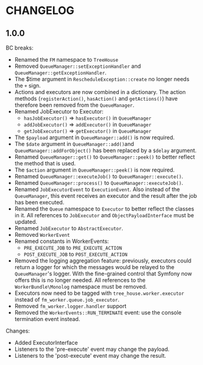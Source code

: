 CHANGELOG
=========

## 1.0.0

BC breaks:

* Renamed the `FM` namespace to `TreeHouse`
* Removed `QueueManager::setExceptionHandler` and `QueueManager::getExceptionHandler`.
* The $time argument in `RescheduleException::create` no longer needs the `+`
  sign.
* Actions and executors are now combined in a dictionary. The action methods
  (`registerAction()`, `hasAction()` and `getActions()`) have therefore been
  removed from the `QueueManager`.
* Renamed JobExecutor to Executor:
   * `hasJobExecutor()` => `hasExecutor()` in `QueueManager`
   * `addJobExecutor()` => `addExecutor()` in `QueueManager`
   * `getJobExecutor()` => `getExecutor()` in `QueueManager`
* The `$payload` argument in `QueueManager::add()` is now required.
* The `$date` argument in `QueueManager::add()`and `QueueManager::addForObject()`
  has been replaced by a `$delay` argument.
* Renamed `QueueManager::get()` to `QueueManager::peek()` to better reflect the
  method that is used.
* The `$action` argument in `QueueManager::peek()` is now required.
* Renamed `QueueManager::executeJob()` to `QueueManager::execute()`.
* Renamed `QueueManager::process()` to `QueueManager::executeJob()`.
* Renamed `JobExecutorEvent` to `ExecutionEvent`. Also instead of the
  `QueueManager`, this event receives an executor and the result after the job
  has been executed.
* Renamed the `Queue` namespace to `Executor` to better reflect the classes in it.
  All references to `JobExecutor` and `ObjectPayloadInterface` must be updated.
* Renamed `JobExecutor` to `AbstractExecutor`.
* Removed `WorkerEvent`
* Renamed constants in WorkerEvents:
  * `PRE_EXECUTE_JOB` to `PRE_EXECUTE_ACTION`
  * `POST_EXECUTE_JOB` to `POST_EXECUTE_ACTION`
* Removed the logging aggregation feature: previously, executors could return a
  logger for which the messages would be relayed to the `QueueManager`'s logger.
  With the fine-grained control that Symfony now offers this is no longer needed.
  All references to the `WorkerBundle\Monolog` namespace must be removed.
* Executors now need to be tagged with `tree_house.worker.executor` instead of
  `fm_worker.queue.job_executor`.
* Removed `fm_worker.logger.handler` support
* Removed the `WorkerEvents::RUN_TERMINATE` event: use the console termination
  event instead.

Changes:

* Added ExecutorInterface
* Listeners to the 'pre-execute' event may change the payload.
* Listeners to the 'post-execute' event may change the result.
